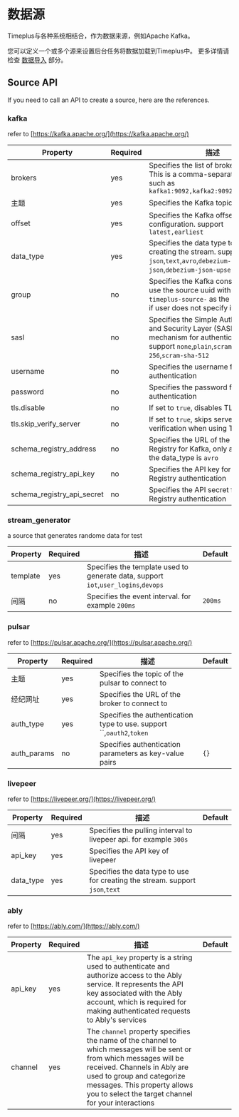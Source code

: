 # 数据源

Timeplus与各种系统相结合，作为数据来源，例如Apache Kafka。

您可以定义一个或多个源来设置后台任务将数据加载到Timeplus中。 更多详情请检查 [数据导入](ingestion) 部分。


## Source API
If you need to call an API to create a source, here are the references.

### kafka

refer to [https://kafka.apache.org/](https://kafka.apache.org/)

| Property                     | Required | 描述                                                                                                                                                 | Default                        |
| ---------------------------- | -------- | -------------------------------------------------------------------------------------------------------------------------------------------------- | ------------------------------ |
| brokers                      | yes      | Specifies the list of broker addresses. This is a comma-separated string. such as `kafka1:9092,kafka2:9092,kafka3:9092`                            | |                              |
| 主题                           | yes      | Specifies the Kafka topic to connect                                                                                                               |                                |
| offset                       | yes      | Specifies the Kafka offset configuration.    support `latest,earliest`                                                                             |                                |
| data_type                    | yes      | Specifies the data type to use for creating the stream.   support `json`,`text`,`avro`,`debezium-json`,`debezium-json-upsert`                      | |                              |
| group                        | no       | Specifies the Kafka consumer group. use the source uuid with prefix `timeplus-source-` as the default value if user does not specify it            | `timeplus-source-<uuid>` |
| sasl                         | no       | Specifies the Simple Authentication and Security Layer (SASL) mechanism for authentication. support `none`,`plain`,`scram-sha-256`,`scram-sha-512` | `none` |                       |
| username                     | no       | Specifies the username for authentication                                                                                                          |                                |
| password                     | no       | Specifies the password for authentication                                                                                                          |                                |
| tls.disable                  | no       | If set to `true`, disables TLS encryption                                                                                                          | `false`                        |
| tls.skip_verify_server     | no       | If set to `true`, skips server certificate verification when using TLS                                                                             | `false`                        |
| schema_registry_address    | no       | Specifies the URL of the Schema Registry for Kafka, only applies when the data_type is `avro`                                                      |                                |
| schema_registry_api_key    | no       | Specifies the API key for Schema Registry authentication                                                                                           |                                |
| schema_registry_api_secret | no       | Specifies the API secret for Schema Registry authentication                                                                                        |                                |


### stream_generator

a source that generates randome data for test

| Property | Required | 描述                                                                                 | Default |
| -------- | -------- | ---------------------------------------------------------------------------------- | ------- |
| template | yes      | Specifies the template used to generate data, support `iot`,`user_logins`,`devops` |         |
| 间隔       | no       | Specifies the event interval. for example `200ms`                                  | `200ms` |


### pulsar

refer to [https://pulsar.apache.org/](https://pulsar.apache.org/)

| Property    | Required | 描述                                                                     | Default |
| ----------- | -------- | ---------------------------------------------------------------------- | ------- |
| 主题          | yes      | Specifies the topic of the pulsar to connect to                        |         |
| 经纪网址        | yes      | Specifies the URL of the broker to connect to                          |         |
| auth_type   | yes      | Specifies the authentication type to use.  support ``,`oauth2`,`token` |         |
| auth_params | no       | Specifies authentication parameters as key-value pairs                 | `{}`    |


### livepeer

refer to [https://livepeer.org/](https://livepeer.org/)

| Property  | Required | 描述                                                                              | Default |
| --------- | -------- | ------------------------------------------------------------------------------- | ------- |
| 间隔        | yes      | Specifies the pulling interval to livepeer api. for example `300s`              |         |
| api_key   | yes      | Specifies the API key of livepeer                                               |         |
| data_type | yes      | Specifies the data type to use for creating the stream.   support `json`,`text` |         |



### ably

refer to [https://ably.com/](https://ably.com/)

| Property | Required | 描述                                                                                                                                                                                                                                                                       | Default |
| -------- | -------- | ------------------------------------------------------------------------------------------------------------------------------------------------------------------------------------------------------------------------------------------------------------------------ | ------- |
| api_key  | yes      | The `api_key` property is a string used to authenticate and authorize access to the Ably service. It represents the API key associated with the Ably account, which is required for making authenticated requests to Ably's services                                     |         |
| channel  | yes      | The `channel` property specifies the name of the channel to which messages will be sent or from which messages will be received. Channels in Ably are used to group and categorize messages. This property allows you to select the target channel for your interactions |         |